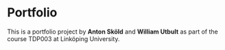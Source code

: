 # Portfolio

This is a portfolio project by __Anton Sköld__ and __William Utbult__ as part of the course TDP003 at Linköping University.
